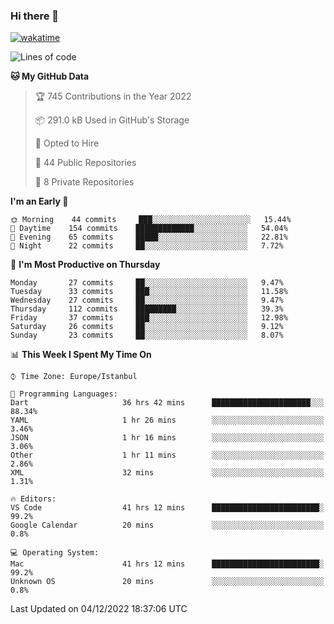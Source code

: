 ### Hi there 👋

[![wakatime](https://wakatime.com/badge/user/35d9e342-a492-47fe-97ca-8b6bc19cedb2.svg)](https://wakatime.com/@35d9e342-a492-47fe-97ca-8b6bc19cedb2)

<!--
**ska2519/ska2519** is a ✨ _special_ ✨ repository because its `README.md` (this file) appears on your GitHub profile.

Here are some ideas to get you started:

- 🔭 I’m currently working on ...
- 🌱 I’m currently learning ...
- 👯 I’m looking to collaborate on ...
- 🤔 I’m looking for help with ...
- 💬 Ask me about ...
- 📫 How to reach me: ...
- 😄 Pronouns: ...
- ⚡ Fun fact: ...
-->

<!--START_SECTION:waka-->
![Lines of code](https://img.shields.io/badge/From%20Hello%20World%20I%27ve%20Written-2%20Million%20lines%20of%20code-blue)

**🐱 My GitHub Data** 

> 🏆 745 Contributions in the Year 2022
 > 
> 📦 291.0 kB Used in GitHub's Storage 
 > 
> 💼 Opted to Hire
 > 
> 📜 44 Public Repositories 
 > 
> 🔑 8 Private Repositories  
 > 
**I'm an Early 🐤** 

```text
🌞 Morning    44 commits     ███░░░░░░░░░░░░░░░░░░░░░░   15.44% 
🌆 Daytime    154 commits    █████████████░░░░░░░░░░░░   54.04% 
🌃 Evening    65 commits     █████░░░░░░░░░░░░░░░░░░░░   22.81% 
🌙 Night      22 commits     ██░░░░░░░░░░░░░░░░░░░░░░░   7.72%

```
📅 **I'm Most Productive on Thursday** 

```text
Monday       27 commits     ██░░░░░░░░░░░░░░░░░░░░░░░   9.47% 
Tuesday      33 commits     ███░░░░░░░░░░░░░░░░░░░░░░   11.58% 
Wednesday    27 commits     ██░░░░░░░░░░░░░░░░░░░░░░░   9.47% 
Thursday     112 commits    █████████░░░░░░░░░░░░░░░░   39.3% 
Friday       37 commits     ███░░░░░░░░░░░░░░░░░░░░░░   12.98% 
Saturday     26 commits     ██░░░░░░░░░░░░░░░░░░░░░░░   9.12% 
Sunday       23 commits     ██░░░░░░░░░░░░░░░░░░░░░░░   8.07%

```


📊 **This Week I Spent My Time On** 

```text
⌚︎ Time Zone: Europe/Istanbul

💬 Programming Languages: 
Dart                     36 hrs 42 mins      ██████████████████████░░░   88.34% 
YAML                     1 hr 26 mins        ░░░░░░░░░░░░░░░░░░░░░░░░░   3.46% 
JSON                     1 hr 16 mins        ░░░░░░░░░░░░░░░░░░░░░░░░░   3.06% 
Other                    1 hr 11 mins        ░░░░░░░░░░░░░░░░░░░░░░░░░   2.86% 
XML                      32 mins             ░░░░░░░░░░░░░░░░░░░░░░░░░   1.31%

🔥 Editors: 
VS Code                  41 hrs 12 mins      ████████████████████████░   99.2% 
Google Calendar          20 mins             ░░░░░░░░░░░░░░░░░░░░░░░░░   0.8%

💻 Operating System: 
Mac                      41 hrs 12 mins      ████████████████████████░   99.2% 
Unknown OS               20 mins             ░░░░░░░░░░░░░░░░░░░░░░░░░   0.8%

```


 Last Updated on 04/12/2022 18:37:06 UTC
<!--END_SECTION:waka-->


